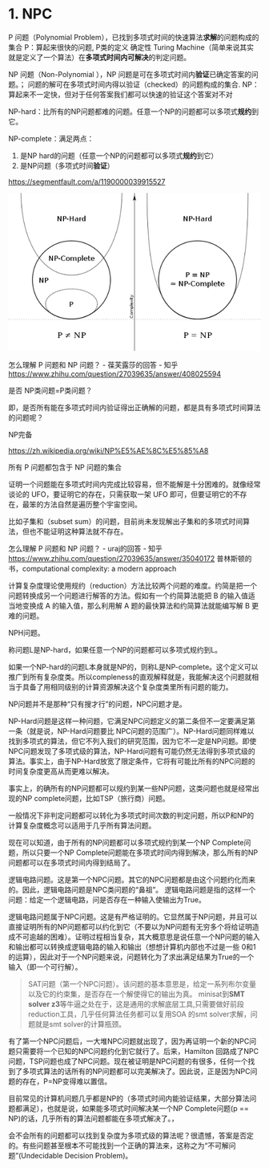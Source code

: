 # 1. NPC
P 问题（Polynomial Problem），已找到多项式时间的快速算法**求解**的问题构成的集合
P：算起来很快的问题,
P类的定义 确定性 Turing Machine（简单来说其实就是定义了一个算法）在**多项式时间内可解决**的判定问题。

NP 问题（Non-Polynomial ），NP 问题是可在多项式时间内**验证**已确定答案的问题。；
问题的解可在多项式时间内得以验证（checked）的问题构成的集合.
NP：算起来不一定快，但对于任何答案我们都可以快速的验证这个答案对不对

NP-hard：比所有的NP问题都难的问题。任意一个NP的问题都可以多项式**规约**到它。

NP-complete：满足两点：
1. 是NP hard的问题（任意一个NP的问题都可以多项式**规约**到它）
2. 是NP问题（多项式时间**验证**）




https://segmentfault.com/a/1190000039915527

![1460000039915529](_v_images/20210512120338761_6308.png)








怎么理解 P 问题和 NP 问题？ - 葆芙露莎的回答 - 知乎
https://www.zhihu.com/question/27039635/answer/408025594





是否 NP类问题=P类问题？

即，是否所有能在多项式时间内验证得出正确解的问题，都是具有多项式时间算法的问题呢？

NP完备


https://zh.wikipedia.org/wiki/NP%E5%AE%8C%E5%85%A8





所有 P 问题都包含于 NP 问题的集合

证明一个问题能在多项式时间内完成比较容易，但不能解是十分困难的。就像经常谈论的 UFO，要证明它的存在，只需获取一架 UFO 即可，但要证明它的不存在，最笨的方法自然是遍历整个宇宙空间。

比如子集和（subset sum）的问题，目前尚未发现解出子集和的多项式时间算法，但也不能证明这种算法就不存在。

怎么理解 P 问题和 NP 问题？ - uraj的回答 - 知乎
https://www.zhihu.com/question/27039635/answer/35040172
普林斯顿的书，computational complexity: a modern approach

计算复杂度理论使用规约（reduction）方法比较两个问题的难度。约简是把一个问题转换成另一个问题进行解答的方法。假如有一个约简算法能把 B 的输入值适当地变换成 A 的输入值，那么利用解 A 题的最快算法和约简算法就能编写解 B 更难的问题。



NPH问题。

称问题L是NP-hard，如果任意一个NP的问题都可以多项式规约到L。


如果一个NP-hard的问题L本身就是NP的，则称L是NP-complete。这个定义可以推广到所有复杂度类。所以compleness的直观解释就是，我能解决这个问题就相当于具备了用相同级别的计算资源解决这个复杂度类里所有问题的能力。



NP问题并不是那种“只有搜才行”的问题，NPC问题才是。

NP-Hard问题是这样一种问题，它满足NPC问题定义的第二条但不一定要满足第一条（就是说，NP-Hard问题要比 NPC问题的范围广）。NP-Hard问题同样难以找到多项式的算法，但它不列入我们的研究范围，因为它不一定是NP问题。即使NPC问题发现了多项式级的算法，NP-Hard问题有可能仍然无法得到多项式级的算法。事实上，由于NP-Hard放宽了限定条件，它将有可能比所有的NPC问题的时间复杂度更高从而更难以解决。


事实上，的确所有的NP问题都可以规约到某一些NP问题，这类问题也就是经常出现的NP complete问题，比如TSP（旅行商）问题。


一般情况下非判定问题都可以转化为多项式时间次数的判定问题，所以P和NP的计算复杂度概念可以适用于几乎所有算法问题。



现在可以知道，由于所有的NP问题都可以多项式规约到某一个NP Complete问题，所以只要一个NP Complete问题能在多项式时间内得到解决，那么所有的NP问题都可以在多项式时间内得到结局了。


逻辑电路问题。这是第一个NPC问题。其它的NPC问题都是由这个问题约化而来的。因此，逻辑电路问题是NPC类问题的“鼻祖”。
逻辑电路问题是指的这样一个问题：给定一个逻辑电路，问是否存在一种输入使输出为True。

逻辑电路问题属于NPC问题。这是有严格证明的。它显然属于NP问题，并且可以直接证明所有的NP问题都可以约化到它（不要以为NP问题有无穷多个将给证明造成不可逾越的困难）。证明过程相当复杂，其大概意思是说任意一个NP问题的输入和输出都可以转换成逻辑电路的输入和输出（想想计算机内部也不过是一些 0和1的运算），因此对于一个NP问题来说，问题转化为了求出满足结果为True的一个输入（即一个可行解）。


> SAT问题（第一个NPC问题）。该问题的基本意思是，给定一系列布尔变量以及它的约束集，是否存在一个解使得它的输出为真。
> minisat到**SMT solver z3**等牛逼之处在于，这是通用的求解底层工具,只需要做好前段reduction工具，几乎任何算法任务都可以复用SOA 的smt solver求解，问题就是smt solver的计算瓶颈。

有了第一个NPC问题后，一大堆NPC问题就出现了，因为再证明一个新的NPC问题只需要将一个已知的NPC问题约化到它就行了。后来，Hamilton 回路成了NPC问题，TSP问题也成了NPC问题。现在被证明是NPC问题的有很多，任何一个找到了多项式算法的话所有的NP问题都可以完美解决了。因此说，正是因为NPC问题的存在，P=NP变得难以置信。


目前常见的计算机问题几乎都是NP的（多项式时间内能验证结果，大部分算法问题都满足），也就是说，如果能多项式时间解决某一个NP Complete问题(p == NP)的话，几乎所有的算法问题都能在多项式解决了。，

会不会所有的问题都可以找到复杂度为多项式级的算法呢？很遗憾，答案是否定的。有些问题甚至根本不可能找到一个正确的算法来，这称之为“不可解问题”(Undecidable Decision Problem)。

























